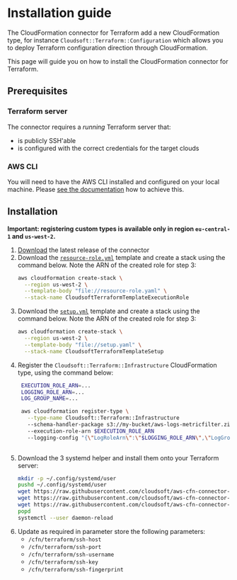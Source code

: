 # Installation guide

The CloudFormation connector for Terraform add a new CloudFormation type, for instance `Cloudsoft::Terraform::Configuration` which allows you to deploy Terraform configuration direction through CloudFormation.

This page will guide you on how to install the CloudFormation connector for Terraform.

## Prerequisites

### Terraform server

The connector requires a *running* Terraform server that:
- is publicly SSH'able
- is configured with the correct credentials for the target clouds

### AWS CLI

You will need to have the AWS CLI installed and configured on your local machine. Please [see the documentation](https://docs.aws.amazon.com/cli/latest/userguide/cli-chap-install.html) how to achieve this.

## Installation

**Important: registering custom types is available only in region `eu-central-1` and `us-west-2`.**

1. [Download](https://github.com/cloudsoft/aws-cfn-connector-for-terraform/releases) the latest release of the connector
2. Download the [`resource-role.yml`](https://raw.githubusercontent.com/cloudsoft/aws-cfn-connector-for-terraform/master/cloudsoft-terraform-template/resource-role.yaml) template and create a stack using the command below. Note the ARN of the created role for step 3:
   ```sh
   aws cloudformation create-stack \
     --region us-west-2 \
     --template-body "file://resource-role.yaml" \
     --stack-name CloudsoftTerraformTemplateExecutionRole
   ```
3. Download the [`setup.yml`](https://raw.githubusercontent.com/cloudsoft/aws-cfn-connector-for-terraform/master/cloudsoft-terraform-template/setup.yaml) template and create a stack using the command below. Note the ARN of the created role for step 3:
   ```sh
   aws cloudformation create-stack \
     --region us-west-2 \
     --template-body "file://setup.yaml" \
     --stack-name CloudsoftTerraformTemplateSetup
   ```
4. Register the `Cloudsoft::Terraform::Infrastructure` CloudFormation type, using the command below:
   ```sh
    EXECUTION_ROLE_ARN=...
    LOGGING_ROLE_ARN=...
    LOG_GROUP_NAME=...

    aws cloudformation register-type \
      --type-name Cloudsoft::Terraform::Infrastructure
      --schema-handler-package s3://my-bucket/aws-logs-metricfilter.zip
      --execution-role-arn $EXECUTION_ROLE_ARN
      --logging-config "{\"LogRoleArn\":\"$LOGGING_ROLE_ARN\",\"LogGroupName\": \"$LOG_GROUP_NAME\"}"
 
   ```
5. Download the 3 systemd helper and install them onto your Terraform server:
   ```sh
   mkdir -p ~/.config/systemd/user
   pushd ~/.config/systemd/user
   wget https://raw.githubusercontent.com/cloudsoft/aws-cfn-connector-for-terraform/master/cloudsoft-terraform-template/server-side-systemd/terraform-apply%40.service
   wget https://raw.githubusercontent.com/cloudsoft/aws-cfn-connector-for-terraform/master/cloudsoft-terraform-template/server-side-systemd/terraform-destroy%40.service
   wget https://raw.githubusercontent.com/cloudsoft/aws-cfn-connector-for-terraform/master/cloudsoft-terraform-template/server-side-systemd/terraform-init%40.service
   popd
   systemctl --user daemon-reload
   ```
6. Update as required in parameter store the following parameters:
   - `/cfn/terraform/ssh-host`
   - `/cfn/terraform/ssh-port`
   - `/cfn/terraform/ssh-username`
   - `/cfn/terraform/ssh-key`
   - `/cfn/terraform/ssh-fingerprint`
